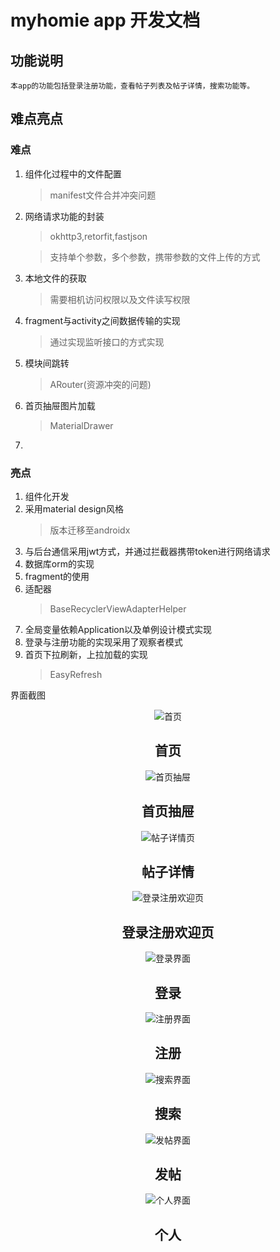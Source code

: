 # myhomie app 开发文档
## 功能说明
    本app的功能包括登录注册功能，查看帖子列表及帖子详情，搜索功能等。
## 难点亮点
### 难点
1. 组件化过程中的文件配置
    > manifest文件合并冲突问题
2. 网络请求功能的封装
    > okhttp3,retorfit,fastjson
    
    > 支持单个参数，多个参数，携带参数的文件上传的方式
3. 本地文件的获取
    > 需要相机访问权限以及文件读写权限
4. fragment与activity之间数据传输的实现
    > 通过实现监听接口的方式实现
5. 模块间跳转
    > ARouter(资源冲突的问题)
6. 首页抽屉图片加载
    > MaterialDrawer
7. 
### 亮点
1. 组件化开发
2. 采用material design风格
    > 版本迁移至androidx
3. 与后台通信采用jwt方式，并通过拦截器携带token进行网络请求
4. 数据库orm的实现
5. fragment的使用
6. 适配器
    > BaseRecyclerViewAdapterHelper
7. 全局变量依赖Application以及单例设计模式实现
8. 登录与注册功能的实现采用了观察者模式
9. 首页下拉刷新，上拉加载的实现
    > EasyRefresh
    
界面截图

<center>

![首页](https://github.com/josephHai/MyHomie/blob/master/screenshot/home.jpg)

## 首页

![首页抽屉](https://github.com/josephHai/MyHomie/blob/master/screenshot/home_drawer.jpg)

## 首页抽屉

![帖子详情页](https://github.com/josephHai/MyHomie/blob/master/screenshot/post_detail.jpg)

## 帖子详情

![登录注册欢迎页](https://github.com/josephHai/MyHomie/blob/master/screenshot/info.jpg)

## 登录注册欢迎页

![登录界面](https://github.com/josephHai/MyHomie/blob/master/screenshot/login.jpg)

## 登录

![注册界面](https://github.com/josephHai/MyHomie/blob/master/screenshot/register.jpg)

## 注册

![搜索界面](https://github.com/josephHai/MyHomie/blob/master/screenshot/search.jpg)

## 搜索

![发帖界面](https://github.com/josephHai/MyHomie/blob/master/screenshot/release.jpg)

## 发帖

![个人界面](https://github.com/josephHai/MyHomie/blob/master/screenshot/person.jpg)

## 个人

</center>
